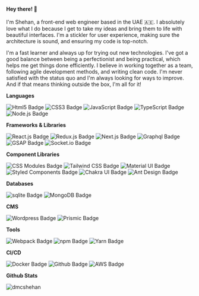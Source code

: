 #### Hey there! 👋

<p>I'm Shehan, a front-end web engineer based in the UAE 🇦🇪. I absolutely love what I do because I get to take my ideas and bring them to life with beautiful interfaces. I'm a stickler for user experience, making sure the architecture is sound, and ensuring my code is top-notch.</p>

<p>I'm a fast learner and always up for trying out new technologies. I've got a good balance between being a perfectionist and being practical, which helps me get things done efficiently. I believe in working together as a team, following agile development methods, and writing clean code. I'm never satisfied with the status quo and I'm always looking for ways to improve. And if that means thinking outside the box, I'm all for it!</p>

 **Languages**

<img src="https://img.shields.io/badge/Html-E34F26?style=for-the-badge&logo=html5&logoColor=white" alt="Html5 Badge"/> <img src="https://img.shields.io/badge/css-1572B6?style=for-the-badge&logo=css3&logoColor=white" alt="CSS3 Badge"/> <img src="https://img.shields.io/badge/javascript-F7DF1E?style=for-the-badge&logo=javascript&logoColor=black" alt="JavaScript Badge"/> <img src="https://img.shields.io/badge/typescript-3178C6?style=for-the-badge&logo=typescript&logoColor=white" alt="TypeScript Badge"/> <img src="https://img.shields.io/badge/node.js-339933?style=for-the-badge&logo=node.js&logoColor=white" alt="Node.js Badge"/>

**Frameworks & Libraries**

<img src="https://img.shields.io/badge/react.js-61DAFB?style=for-the-badge&logo=react&logoColor=white" alt="React.js Badge"/> <img src="https://img.shields.io/badge/redux.js-764ABC?style=for-the-badge&logo=redux&logoColor=white" alt="Redux.js Badge"/> <img src="https://img.shields.io/badge/next.js-000000?style=for-the-badge&logo=next.js&logoColor=white" alt="Next.js Badge"/> <img src="https://img.shields.io/badge/graphql-E10098?style=for-the-badge&logo=graphql&logoColor=white" alt="Graphql Badge"/> <img src="https://img.shields.io/badge/GSAP-88CE02?style=for-the-badge&logo=greensock&logoColor=black" alt="GSAP Badge"/> <img src="https://img.shields.io/badge/socket.io-61DAFB?style=for-the-badge&logo=socket.io&logoColor=white" alt="Socket.io Badge"/>

**Component Libraries**

<img src="https://img.shields.io/badge/CSS Modules-000000?style=for-the-badge&logo=cssmodules&logoColor=white" alt="CSS Modules Badge"/> <img src="https://img.shields.io/badge/Tailwind CSS-06B6D4?style=for-the-badge&logo=tailwindcss&logoColor=white" alt="Tailwind CSS Badge"/> <img src="https://img.shields.io/badge/mui-007FFF?style=for-the-badge&logo=mui&logoColor=white" alt="Material UI Badge"/> <img src="https://img.shields.io/badge/styled components-DB7093?style=for-the-badge&logo=styledcomponents&logoColor=white" alt="Styled Components Badge"/>
<img src="https://img.shields.io/badge/chakra ui-319795?style=for-the-badge&logo=chakraui&logoColor=white" alt="Chakra UI Badge"/> <img src="https://img.shields.io/badge/Ant Design-0170FE?style=for-the-badge&logo=antdesign&logoColor=white" alt="Ant Design Badge"/>

**Databases**

<img src="https://img.shields.io/badge/sqlite-003B57?style=for-the-badge&logo=sqlite&logoColor=white" alt="sqlite Badge"/> <img src="https://img.shields.io/badge/mongo db-47A248?style=for-the-badge&logo=mongodb&logoColor=white" alt="MongoDB Badge"/>

**CMS**

<img src="https://img.shields.io/badge/wordpress-21759B?style=for-the-badge&logo=wordpress&logoColor=white" alt="Wordpress Badge"/> <img src="https://img.shields.io/badge/prismic-5163BA?style=for-the-badge&logo=prismic&logoColor=white" alt="Prismic Badge"/>

**Tools**

<img src="https://img.shields.io/badge/webpack-8DD6F9?style=for-the-badge&logo=webpack&logoColor=white" alt="Webpack Badge"/> <img src="https://img.shields.io/badge/npm-CB3837?style=for-the-badge&logo=npm&logoColor=white" alt="npm Badge"/> <img src="https://img.shields.io/badge/yarn-2C8EBB?style=for-the-badge&logo=webpack&logoColor=white" alt="Yarn Badge"/>

**CI/CD**

<img src="https://img.shields.io/badge/docker-2496ED?style=for-the-badge&logo=docker&logoColor=white" alt="Docker Badge"/> <img src="https://img.shields.io/badge/github-181717?style=for-the-badge&logo=github&logoColor=white" alt="Github Badge"/> <img src="https://img.shields.io/badge/AWS-FF9900?style=for-the-badge&logo=amazon-aws&logoColor=white" alt="AWS Badge"/>


**Github Stats**

<img src="https://github-readme-stats.vercel.app/api?username=dmcshehan&show_icons=true" alt="dmcshehan" />


